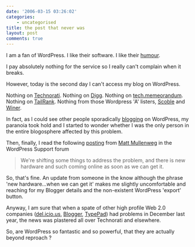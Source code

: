 ```yaml
---
date: '2006-03-15 03:26:02'
categories:
    - uncategorised
title: the post that never was
layout: post
comments: true
---
```


I am a fan of WordPress. I like their software. I like their
[humour](http://www.nbrightside.com/blog/2006/03/12/wordpress-humour/).

I pay absolutely nothing for the service so I really can't complain when
it breaks.

However, today is the second day I can't access my blog on WordPress.

Nothing on [Technorati](http://technorati.com/). Nothing on
[Digg](http://digg.com/). Nothing on
[tech.memeorandum](http://tech.memeorandum.com/). Nothing on
[TailRank](http://tailrank.com/). Nothing from those Wordpress 'A'
listers, [Scoble](http://scobleizer.wordpress.com/) and
[Winer](http://scripting.wordpress.com/).

In fact, as I could see other people sporadically
[blogging](http://lorelle.wordpress.com/2006/03/13/probloggers-blogging-for-beginners-series/)
on WordPress, my paranoia took hold and I started to wonder whether I
was the only person in the entire blogosphere affected by this problem.

Then, finally, I read the following
[posting](http://wordpress.com/forums/topic.php?id=1029&replies=6) from
[Matt Mullenweg](http://photomatt.net/) in the WordPress Support forum

> We're shifting some things to address the problem, and there is new
> hardware and such coming online as soon as we can get it.

So, that's fine. An update from someone in the know although the phrase
'new hardware...when we can get it' makes me slightly uncomfortable and
reaching for my Blogger details and the non-existent WordPress 'export'
button.

Anyway, I am sure that when a spate of other high profile Web 2.0
companies
([del.icio.us](http://blog.del.icio.us/blog/2005/12/index.html),
[Blogger](http://buzz.blogger.com/2005/12/blogspot-is-happy-again.html),
[TypePad](http://www.sixapart.com/typepad/news/2005/12/recap_of_friday_1.html))
had problems in December last year, the news was plastered all over
Technorati and elsewhere.

So, are WordPress so fantastic and so powerful, that they are actually
beyond reproach ?
